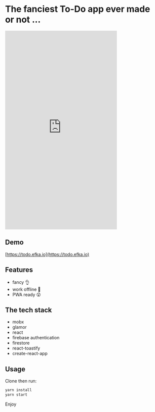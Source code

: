 # The fanciest To-Do app ever made or not ...

<iframe src='https://gfycat.com/ifr/SmartOpenAmericantoad' frameborder='0' scrolling='no' width='362' height='642' allowfullscreen></iframe>

## Demo

[https://todo.efka.io](https://todo.efka.io)

## Features

- fancy 👌
- work offline 🚀
- PWA ready 😲

## The tech stack

- mobx
- glamor
- react
- firebase authentication
- firestore 
- react-toastify
- create-react-app

## Usage

Clone then run:

```js
yarn install
yarn start
```

Enjoy

